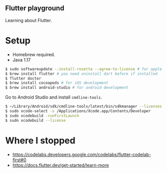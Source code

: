 Flutter playground
----

Learning about Flutter.

# Setup

- Homebrew required.
- Java 1.17

```bash
$ sudo softwareupdate --install-rosetta --agree-to-license # for apple chip
$ brew install flutter # you need uninstall dart before if installed
$ flutter doctor
$ brew install cocoapods # for iOS development
$ brew install android-studio # for android development
```

Go to Android Studio and install `cmdline-tools`.

```bash
$ ~/Library/Android/sdk/cmdline-tools/latest/bin/sdkmanager --licenses
$ sudo xcode-select -s /Applications/Xcode.app/Contents/Developer
$ sudo xcodebuild -runFirstLaunch
$ sudo xcodebuild --license
```

# Where I stopped

- https://codelabs.developers.google.com/codelabs/flutter-codelab-first#0
- https://docs.flutter.dev/get-started/learn-more

